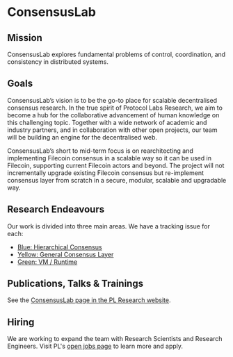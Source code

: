 
# ConsensusLab

## Mission

ConsensusLab explores fundamental problems of control, coordination, and consistency in distributed systems.

## Goals

ConsensusLab’s vision is to be the go-to place for scalable decentralised consensus research. In the true spirit of Protocol Labs Research, we aim to become a hub for the collaborative advancement of human knowledge on this challenging topic. Together with a wide network of academic and industry partners, and in collaboration with other open projects, our team will be building an engine for the decentralised web.

ConsensusLab’s short to mid-term focus is on rearchitecting and implementing Filecoin consensus in a scalable way so it can be used in Filecoin, supporting current Filecoin actors and beyond. The project will not incrementally upgrade existing Filecoin consensus but re-implement consensus layer from scratch in a secure, modular, scalable and upgradable way.

## Research Endeavours

Our work is divided into three main areas. We have a tracking issue for each:
* [Blue: Hierarchical Consensus](https://github.com/protocol/ConsensusLab/issues/3)
* [Yellow: General Consensus Layer](https://github.com/protocol/ConsensusLab/issues/2)
* [Green: VM / Runtime](https://github.com/protocol/ConsensusLab/issues/1)

## Publications, Talks & Trainings

See the [ConsensusLab page in the PL Research website](https://research.protocol.ai/groups/consensuslab/).

## Hiring

We are working to expand the team with Research Scientists and Research Engineers. Visit PL's [open jobs page](https://jobs.lever.co/protocol?team=Research%20Development) to learn more and apply.
